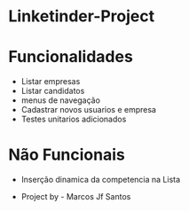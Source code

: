 # Linketinder-Project

# Funcionalidades 
  - Listar empresas
  - Listar candidatos
  - menus de navegação
  - Cadastrar novos usuarios e empresa
  - Testes unitarios adicionados	
# Não Funcionais
  - Inserção dinamica da competencia na Lista





- Project by - Marcos Jf Santos
